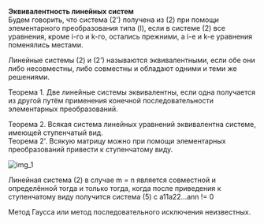 **Эквивалентность линейных систем**  
Будем говорить, что система (2') получена из (2) при помощи элементарного преобразования типа (I), если в системе (2) все уравнения, кроме i-го и k-го, остались прежними, а i-е и k-е уравнения поменялись местами.  

Линейные системы (2) и (2') называются эквивалентными, если обе они либо несовместны, либо совместны и обладают одними и теми же решениями.  

Теорема 1. Две линейные системы эквивалентны, если одна получается из другой путём применения конечной последовательности элементарных преобразований.  

Теорема 2. Всякая система линейных уравнений эквивалентна системе, имеющей ступенчатый вид.  
Теорема 2'. Всякую матрицу можно при помощи элементарных преобразований привести к ступенчатому виду.  

![img_1](https://user-images.githubusercontent.com/35499834/47618545-2f3db180-dadd-11e8-8533-ef4ab6aa434e.png)

Линейная система (2) в случае m = n является совместной и определённой тогда и только тогда, когда после приведения к ступенчатому виду получится система (5) с a11a22...ann != 0  

Метод Гаусса или метод последовательного исключения неизвестных.  
 

